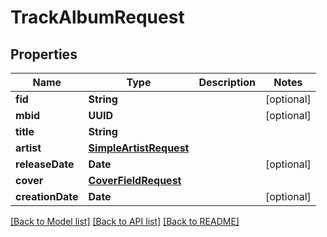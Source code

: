 # TrackAlbumRequest

## Properties
Name | Type | Description | Notes
------------ | ------------- | ------------- | -------------
**fid** | **String** |  | [optional] 
**mbid** | **UUID** |  | [optional] 
**title** | **String** |  | 
**artist** | [**SimpleArtistRequest**](SimpleArtistRequest.md) |  | 
**releaseDate** | **Date** |  | [optional] 
**cover** | [**CoverFieldRequest**](CoverFieldRequest.md) |  | 
**creationDate** | **Date** |  | [optional] 

[[Back to Model list]](../README.md#documentation-for-models) [[Back to API list]](../README.md#documentation-for-api-endpoints) [[Back to README]](../README.md)


